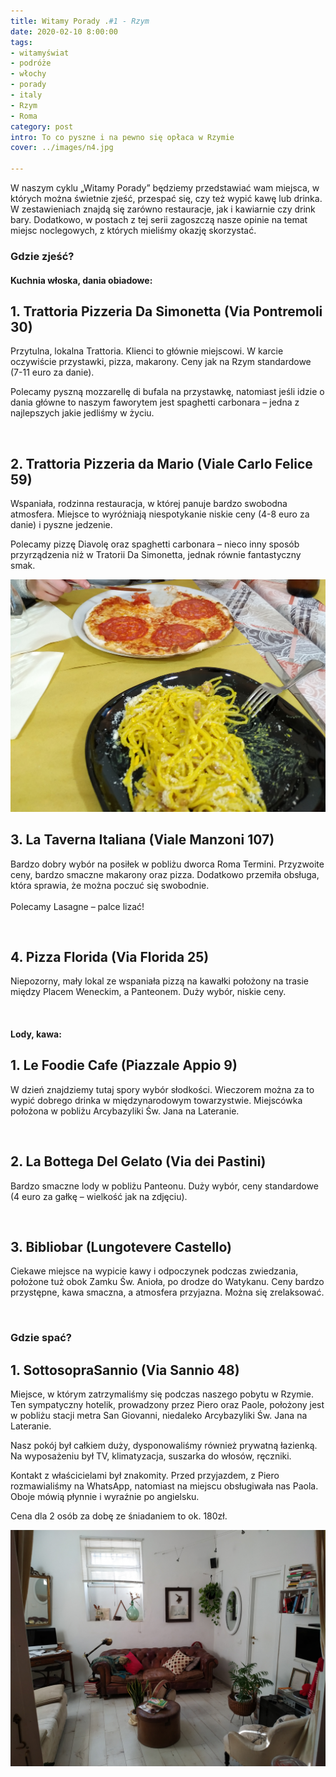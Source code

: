 ```yaml
---
title: Witamy Porady .#1 - Rzym
date: 2020-02-10 8:00:00
tags:
- witamyświat
- podróże 
- włochy
- porady
- italy
- Rzym
- Roma
category: post
intro: To co pyszne i na pewno się opłaca w Rzymie
cover: ../images/n4.jpg

---
```

<p>
  W naszym cyklu „Witamy Porady” będziemy przedstawiać wam miejsca, w których można świetnie zjeść, przespać się, czy też wypić kawę lub drinka. W zestawieniach znajdą się zarówno restauracje, jak i kawiarnie czy drink bary. Dodatkowo, w postach z tej serii zagoszczą nasze opinie na temat miejsc noclegowych, z których mieliśmy okazję skorzystać.
</p>

<h3>Gdzie zjeść?</h3>

<h4 class='subtitle'>Kuchnia włoska, dania obiadowe:</h4>

<h2>1. Trattoria Pizzeria Da Simonetta (Via Pontremoli 30)</h2>

<p>
  Przytulna, lokalna Trattoria. Klienci to głównie miejscowi. W karcie oczywiście przystawki, pizza, makarony. Ceny jak na Rzym standardowe (7-11 euro za danie).
</p>

<p>
  Polecamy pyszną mozzarellę di bufala na przystawkę, natomiast jeśli idzie o dania główne to naszym faworytem jest spaghetti carbonara – jedna z najlepszych jakie jedliśmy w życiu.
</p>

<div class='backImage backImageOn'>
  <img src='../static/posts-images/n41.jpg' alt=''/>
</div>

<h2>2. Trattoria Pizzeria da Mario (Viale Carlo Felice 59)</h2>

<p>
  Wspaniała, rodzinna restauracja, w której panuje bardzo swobodna atmosfera. Miejsce to wyróżniają niespotykanie niskie ceny (4-8 euro za danie) i pyszne jedzenie.
</p>

<p>
  Polecamy pizzę Diavolę oraz spaghetti carbonara – nieco inny sposób przyrządzenia niż w Tratorii Da Simonetta, jednak równie fantastyczny smak.
</p>

<div class='backImage backImageOn'>
  <img src='../static/posts-images/n42.jpeg' alt=''/>
</div>

<h2>3. La Taverna Italiana (Viale Manzoni 107)</h2>

<p>
  Bardzo dobry wybór na posiłek w pobliżu dworca Roma Termini. Przyzwoite ceny, bardzo smaczne makarony oraz pizza. Dodatkowo przemiła obsługa, która sprawia, że można poczuć się swobodnie.<br><br>
  Polecamy Lasagne – palce lizać!
</p>

<div class='flex narrow'>
  <img class='box image0' src='../static/posts-images/n43.jpg' alt=''/>
  <img class='box image0' src='../static/posts-images/n44.jpg' alt=''/>
</div>

<h2>4. Pizza Florida (Via Florida 25)</h2>

<p>
  Niepozorny, mały lokal ze wspaniała pizzą na kawałki położony na trasie między Placem Weneckim, a Panteonem. Duży wybór, niskie ceny.
</p>

<div class='flex narrow'>
  <img class='box image0' src='../static/posts-images/n45.jpg' alt=''/>
  <img class='box image0' src='../static/posts-images/n46.jpg' alt=''/>
</div>

<h4 class='subtitle'>Lody, kawa:</h4>

<h2>1. Le Foodie Cafe (Piazzale Appio 9)</h2>

<p>
  W dzień znajdziemy tutaj spory wybór słodkości. Wieczorem można za to wypić dobrego drinka w międzynarodowym towarzystwie. Miejscówka położona w pobliżu Arcybazyliki Św. Jana na Lateranie.
</p>

<div class='flex narrow'>
  <img class='box image0' src='../static/posts-images/n47.jpg' alt=''/>
</div>

<h2>2. La Bottega Del Gelato (Via dei Pastini)</h2>

<p>
  Bardzo smaczne lody w pobliżu Panteonu. Duży wybór, ceny standardowe (4 euro za gałkę – wielkość jak na zdjęciu).
</p>

<div class='flex narrow'>
  <img class='box image0' src='../static/posts-images/n48.jpg' alt=''/>
  <img class='box image0' src='../static/posts-images/n38.jpg' alt=''/>
</div>

<h2>3. Bibliobar (Lungotevere Castello)</h2>

<p>
  Ciekawe miejsce na wypicie kawy i odpoczynek podczas zwiedzania, położone tuż obok Zamku Św. Anioła, po drodze do Watykanu. Ceny bardzo przystępne, kawa smaczna, a atmosfera przyjazna. Można się zrelaksować.
</p>

<div class='flex narrow'>
  <img class='box image0' src='../static/posts-images/n49.jpg' alt=''/>
</div>

<h3>Gdzie spać?</h3>

<h2>1. SottosopraSannio (Via Sannio 48)</h2>

<p>
  Miejsce, w którym zatrzymaliśmy się podczas naszego pobytu w Rzymie. Ten sympatyczny hotelik, prowadzony przez Piero oraz Paole, położony jest w pobliżu stacji metra San Giovanni, niedaleko Arcybazyliki Św. Jana na Lateranie.
</p>

<p>
  Nasz pokój był całkiem duży, dysponowaliśmy również prywatną łazienką. Na wyposażeniu był TV, klimatyzacja, suszarka do włosów, ręczniki.
</p>

<p>
  Kontakt z właścicielami był znakomity. Przed przyjazdem, z Piero rozmawialiśmy na WhatsApp, natomiast na miejscu obsługiwała nas Paola. Oboje mówią płynnie i wyraźnie po angielsku.
</p>

<p>Cena dla 2 osób za dobę ze śniadaniem to ok. 180zł.</p>

<div class='flex narrow'>
  <img class='box image0' src='../static/posts-images/n491.jpg' alt=''/>
  <img class='box image0' src='../static/posts-images/n492.jpg' alt=''/>
</div>